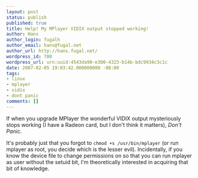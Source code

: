 ```yaml
---
layout: post
status: publish
published: true
title: Help! My MPlayer VIDIX output stopped working!
author: Hans
author_login: fugalh
author_email: hans@fugal.net
author_url: http://hans.fugal.net/
wordpress_id: 780
wordpress_url: urn:uuid:4543da90-e300-4323-b14b-bdc9934c3c1c
date: 2007-02-05 19:03:42.000000000 -08:00
tags:
- linux
- mplayer
- vidix
- dont panic
comments: []
---
```

<p>If when you upgrade MPlayer the wonderful VIDIX output mysteriously stops working (I have a Radeon card, but I don't think it matters), <em>Don't Panic</em>.</p>

<p>It's probably just that you forgot to <code>chmod +s /usr/bin/mplayer</code> (or run
mplayer as root, you decide which is the lesser evil). Incidentally, if you
know the device file to change permissions on so that you can run mplayer as
user without the setuid bit, I'm theoretically interested in acquiring that bit of knowledge. </p>
